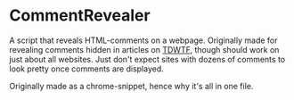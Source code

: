 # CommentRevealer

A script that reveals HTML-comments on a webpage. Originally made for revealing comments hidden in articles on [TDWTF](https://thedailywtf.com/), though should work on just about all websites. Just don't expect sites with dozens of comments to look pretty once comments are displayed.

Originally made as a chrome-snippet, hence why it's all in one file.

